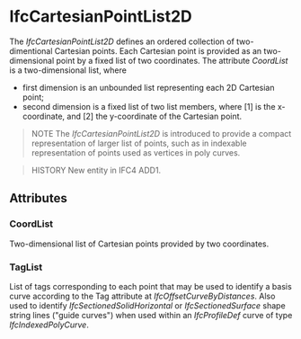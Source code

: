 # IfcCartesianPointList2D

The _IfcCartesianPointList2D_ defines an ordered collection of two-dimentional Cartesian points. Each Cartesian point is provided as an two-dimensional point by a fixed list of two coordinates. The attribute _CoordList_ is a two-dimensional list, where

* first dimension is an unbounded list representing each 2D Cartesian point;
* second dimension is a fixed list of two list members, where [1] is the x-coordinate, and [2] the y-coordinate of the Cartesian point.

> NOTE The _IfcCartesianPointList2D_ is introduced to provide a compact representation of larger list of points, such as in indexable representation of points used as vertices in poly curves.

> HISTORY New entity in IFC4 ADD1.

## Attributes

### CoordList
Two-dimensional list of Cartesian points provided by two coordinates.

### TagList
List of tags corresponding to each point that may be used to identify a basis curve according to the Tag attribute at _IfcOffsetCurveByDistances_. Also used to identify _IfcSectionedSolidHorizontal_ or _IfcSectionedSurface_ shape string lines ("guide curves") when used within an _IfcProfileDef_ curve of type _IfcIndexedPolyCurve_.
